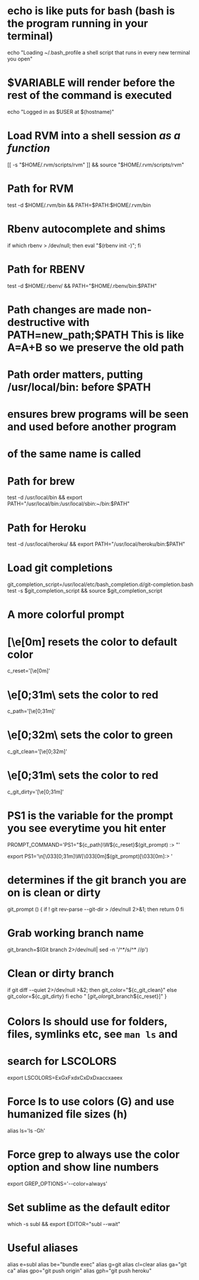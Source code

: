 # echo is like puts for bash (bash is the program running in your terminal)
echo "Loading ~/.bash_profile a shell script that runs in every new terminal you open"

# $VARIABLE will render before the rest of the command is executed
echo "Logged in as $USER at $(hostname)"

# Load RVM into a shell session *as a function*
[[ -s "$HOME/.rvm/scripts/rvm" ]] && source "$HOME/.rvm/scripts/rvm"
# Path for RVM
test -d $HOME/.rvm/bin && PATH=$PATH:$HOME/.rvm/bin

# Rbenv autocomplete and shims
if which rbenv > /dev/null; then eval "$(rbenv init -)"; fi
# Path for RBENV
test -d $HOME/.rbenv/ && PATH="$HOME/.rbenv/bin:$PATH"

# Path changes are made non-destructive with PATH=new_path;$PATH   This is like A=A+B so we preserve the old path

# Path order matters, putting /usr/local/bin: before $PATH
# ensures brew programs will be seen and used before another program
# of the same name is called

# Path for brew
test -d /usr/local/bin && export PATH="/usr/local/bin:/usr/local/sbin:~/bin:$PATH"
# Path for Heroku
test -d /usr/local/heroku/ && export PATH="/usr/local/heroku/bin:$PATH"

# Load git completions
git_completion_script=/usr/local/etc/bash_completion.d/git-completion.bash
test -s $git_completion_script && source $git_completion_script

# A more colorful prompt
# \[\e[0m\] resets the color to default color
c_reset='\[\e[0m\]'
#  \e[0;31m\ sets the color to red
c_path='\[\e[0;31m\]'
# \e[0;32m\ sets the color to green
c_git_clean='\[\e[0;32m\]'
# \e[0;31m\ sets the color to red
c_git_dirty='\[\e[0;31m\]'

# PS1 is the variable for the prompt you see everytime you hit enter
PROMPT_COMMAND='PS1="${c_path}\W${c_reset}$(git_prompt) :> "'

export PS1='\n\[\033[0;31m\]\W\[\033[0m\]$(git_prompt)\[\033[0m\]:> '

# determines if the git branch you are on is clean or dirty
git_prompt ()
{
  if ! git rev-parse --git-dir > /dev/null 2>&1; then
    return 0
  fi
  # Grab working branch name
  git_branch=$(Git branch 2>/dev/null| sed -n '/^\*/s/^\* //p')
  # Clean or dirty branch
  if git diff --quiet 2>/dev/null >&2; then
    git_color="${c_git_clean}"
  else
    git_color=${c_git_dirty}
  fi
  echo " [$git_color$git_branch${c_reset}]"
}

# Colors ls should use for folders, files, symlinks etc, see `man ls` and
# search for LSCOLORS
export LSCOLORS=ExGxFxdxCxDxDxaccxaeex
# Force ls to use colors (G) and use humanized file sizes (h)
alias ls='ls -Gh'

# Force grep to always use the color option and show line numbers
export GREP_OPTIONS='--color=always'

# Set sublime as the default editor
which -s subl && export EDITOR="subl --wait"

# Useful aliases

alias e=subl
alias be="bundle exec"
alias g=git
alias cl=clear
alias ga="git ca"
alias gpo="git push origin"
alias gph="git push heroku"
